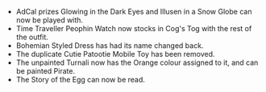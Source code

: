 ---
---

- AdCal prizes Glowing in the Dark Eyes and Illusen in a Snow Globe can now be played with.
- Time Traveller Peophin Watch now stocks in Cog's Tog with the rest of the outfit.
- Bohemian Styled Dress has had its name changed back.
- The duplicate Cutie Patootie Mobile Toy has been removed.
- The unpainted Turnali now has the Orange colour assigned to it, and can be painted Pirate.
- The Story of the Egg can now be read.